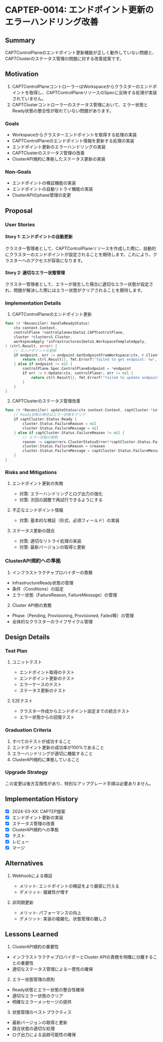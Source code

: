 # CAPTEP-0014: エンドポイント更新のエラーハンドリング改善

## Summary

CAPTControlPlaneのエンドポイント更新機能が正しく動作していない問題と、CAPTClusterのステータス管理の問題に対する改善提案です。

## Motivation

1. CAPTControlPlaneコントローラーはWorkspaceからクラスターのエンドポイントを取得し、CAPTControlPlaneリソースのSpecに反映する処理が実装されていません。
2. CAPTClusterコントローラーのステータス管理において、エラー状態とReady状態の整合性が取れていない問題があります。

### Goals

- Workspaceからクラスターエンドポイントを取得する処理の実装
- CAPTControlPlaneのエンドポイント情報を更新する処理の実装
- エンドポイント更新のエラーハンドリングの実装
- CAPTClusterのステータス管理の改善
- ClusterAPI規約に準拠したステータス更新の実装

### Non-Goals

- エンドポイントの検証機能の実装
- エンドポイントの自動リトライ機能の実装
- ClusterAPIのphase管理の変更

## Proposal

### User Stories

#### Story 1: エンドポイントの自動更新

クラスター管理者として、CAPTControlPlaneリソースを作成した際に、自動的にクラスターのエンドポイントが設定されることを期待します。これにより、クラスターへのアクセスが容易になります。

#### Story 2: 適切なエラー状態管理

クラスター管理者として、エラーが発生した場合に適切なエラー状態が設定され、問題が解決した際にはエラー状態がクリアされることを期待します。

### Implementation Details

1. CAPTControlPlaneのエンドポイント更新
```go
func (r *Reconciler) handleReadyStatus(
    ctx context.Context,
    controlPlane *controlplanev1beta1.CAPTControlPlane,
    cluster *clusterv1.Cluster,
    workspaceApply *infrastructurev1beta1.WorkspaceTemplateApply,
) (ctrl.Result, error) {
    // エンドポイントの更新
    if endpoint, err := endpoint.GetEndpointFromWorkspace(ctx, r.Client, workspaceApply.Status.WorkspaceName); err != nil {
        return ctrl.Result{}, fmt.Errorf("failed to get endpoint: %w", err)
    } else if endpoint != nil {
        controlPlane.Spec.ControlPlaneEndpoint = *endpoint
        if err := r.Update(ctx, controlPlane); err != nil {
            return ctrl.Result{}, fmt.Errorf("failed to update endpoint: %w", err)
        }
    }
}
```

2. CAPTClusterのステータス管理改善
```go
func (r *Reconciler) updateStatus(ctx context.Context, captCluster *infrastructurev1beta1.CAPTCluster, cluster *v1beta1.Cluster) error {
    // Ready状態の場合はエラー状態をクリア
    if captCluster.Status.Ready {
        cluster.Status.FailureReason = nil
        cluster.Status.FailureMessage = nil
    } else if captCluster.Status.FailureReason != nil {
        // エラー状態の更新
        reason := capierrors.ClusterStatusError(*captCluster.Status.FailureReason)
        cluster.Status.FailureReason = &reason
        cluster.Status.FailureMessage = captCluster.Status.FailureMessage
    }
}
```

### Risks and Mitigations

1. エンドポイント更新の失敗
   - 対策: エラーハンドリングとログ出力の強化
   - 対策: 次回の調整で再試行できるようにする

2. 不正なエンドポイント情報
   - 対策: 基本的な検証（形式、必須フィールド）の実装

3. ステータス更新の競合
   - 対策: 適切なリトライ処理の実装
   - 対策: 最新バージョンの取得と更新

### ClusterAPI規約への準拠

1. インフラストラクチャプロバイダーの責務
- InfrastructureReady状態の管理
- 条件（Conditions）の設定
- エラー状態（FailureReason, FailureMessage）の管理

2. Cluster API側の責務
- Phase（Pending, Provisioning, Provisioned, Failed等）の管理
- 全体的なクラスターのライフサイクル管理

## Design Details

### Test Plan

1. ユニットテスト
   - エンドポイント取得のテスト
   - エンドポイント更新のテスト
   - エラーケースのテスト
   - ステータス更新のテスト

2. E2Eテスト
   - クラスター作成からエンドポイント設定までの統合テスト
   - エラー状態からの回復テスト

### Graduation Criteria

1. すべてのテストが成功すること
2. エンドポイント更新の成功率が100%であること
3. エラーハンドリングが適切に機能すること
4. ClusterAPI規約に準拠していること

### Upgrade Strategy

この変更は後方互換性があり、特別なアップグレード手順は必要ありません。

## Implementation History

- [x] 2024-03-XX: CAPTEP提案
- [x] エンドポイント更新の実装
- [x] ステータス管理の改善
- [x] ClusterAPI規約への準拠
- [x] テスト
- [x] レビュー
- [x] マージ

## Alternatives

1. Webhookによる検証
   - メリット: エンドポイントの検証をより厳密に行える
   - デメリット: 複雑性が増す

2. 非同期更新
   - メリット: パフォーマンスの向上
   - デメリット: 実装の複雑化、状態管理の難しさ

## Lessons Learned

1. ClusterAPI規約の重要性
- インフラストラクチャプロバイダーとCluster APIの責務を明確に分離することの重要性
- 適切なステータス管理による一貫性の確保

2. エラー状態管理の原則
- Ready状態とエラー状態の整合性確保
- 適切なエラー状態のクリア
- 明確なエラーメッセージの提供

3. 状態管理のベストプラクティス
- 最新バージョンの取得と更新
- 競合状態の適切な処理
- ログ出力による追跡可能性の確保
